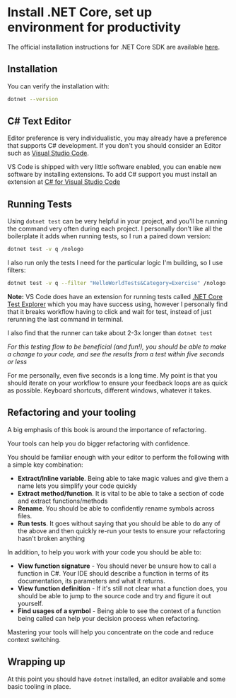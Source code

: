 # Install .NET Core, set up environment for productivity

The official installation instructions for .NET Core SDK are available [here](https://dotnet.microsoft.com/download).

## Installation

You can verify the installation with:

```sh
dotnet --version
```

## C# Text Editor

Editor preference is very individualistic, you may already have a preference that supports C# development. If you don't you should consider an Editor such as [Visual Studio Code](https://code.visualstudio.com).

VS Code is shipped with very little software enabled, you can enable new software by installing extensions. To add C# support you must install an extension at [C# for Visual Studio Code](https://marketplace.visualstudio.com/items?itemName=ms-vscode.csharp)

## Running Tests

Using `dotnet test` can be very helpful in your project, and you'll be running the command very often during each project.  I personally don't like all the boilerplate it adds when running tests, so I run a paired down version:

```sh
dotnet test -v q /nologo
```

I also run only the tests I need for the particular logic I'm building, so I use filters:

```sh
dotnet test -v q --filter "HelloWorldTests&Category=Exercise" /nologo
```

**Note:** VS Code does have an extension for running tests called [.NET Core Test Explorer](https://marketplace.visualstudio.com/items?itemName=formulahendry.dotnet-test-explorer) which you may have success using, however I personally find that it breaks workflow having to click and wait for test, instead of just rerunning the last command in terminal.  

I also find that the runner can take about 2-3x longer than `dotnet test`

*For this testing flow to be beneficial (and fun!), you should be able to make a change to your code, and see the results from a test _within five seconds or less_*

For me personally, even five seconds is a long time.  My point is that you should iterate on your workflow to ensure your feedback loops are as quick as possible.  Keyboard shortcuts, different windows, whatever it takes.


## Refactoring and your tooling

A big emphasis of this book is around the importance of refactoring.

Your tools can help you do bigger refactoring with confidence.

You should be familiar enough with your editor to perform the following with a simple key combination:

- **Extract/Inline variable**. Being able to take magic values and give them a name lets you simplify your code quickly
- **Extract method/function**. It is vital to be able to take a section of code and extract functions/methods
- **Rename**. You should be able to confidently rename symbols across files.
- **Run tests**. It goes without saying that you should be able to do any of the above and then quickly re-run your tests to ensure your refactoring hasn't broken anything

In addition, to help you work with your code you should be able to:

- **View function signature** - You should never be unsure how to call a function in C#. Your IDE should describe a function in terms of its documentation, its parameters and what it returns.
- **View function definition** - If it's still not clear what a function does, you should be able to jump to the source code and try and figure it out yourself.
- **Find usages of a symbol** - Being able to see the context of a function being called can help your decision process when refactoring.

Mastering your tools will help you concentrate on the code and reduce context switching.

## Wrapping up

At this point you should have `dotnet` installed, an editor available and some basic tooling in place.

